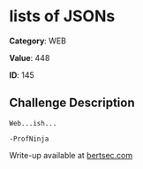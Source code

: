 # lists of JSONs
**Category**: WEB

**Value**: 448

**ID**: 145

## Challenge Description
```
Web...ish...

-ProfNinja
```

Write-up available at [bertsec.com](https://bertsec.com)
